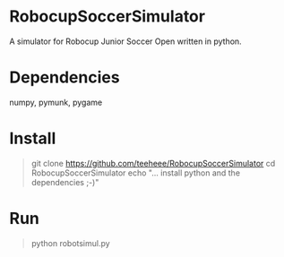 # RobocupSoccerSimulator
A simulator for Robocup Junior Soccer Open written in python.

# Dependencies

  numpy, pymunk, pygame
  
# Install

  > git clone https://github.com/teeheee/RobocupSoccerSimulator
  > cd RobocupSoccerSimulator
  > echo "... install python and the dependencies ;-)"
  
# Run

  > python robotsimul.py
